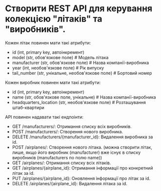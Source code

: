 # Створити REST API для керування колекцією "літаків" та "виробників".

Кожен літак повинен мати такі атрибути:

- id (int, primary key, автоінкремент)
- model (str, обов'язкове поле) # Модель літака
- manufacturer (str, обов'язкове поле) # Назва компанії-виробника
- year (int, необов'язкове поле) # Рік випуску
- tail_number (str, унікальне, необов'язкове поле) # Бортовий номер

Кожен виробник повинен мати такі атрибути:

- id (int, primary key, автоінкремент)
- name (str, обов'язкове поле, унікальне) # Назва компанії-виробника
- headquarters_location (str, необов'язкове поле) # Розташування штаб-квартири

API повинен надавати такі ендпоінти:

- GET /manufacturers/: Отримання списку всіх виробників.
- POST /manufacturers/: Створення нового виробника.
- DELETE /manufacturers/{manufacturer_id}: Видалення виробника за id.
- POST /airplanes/: Створення нового літака. (можна створити літак, лише, якщо його виробник (manufacturer) вже існує в списку виробників (manufacturers по полю name))
- GET /airplanes/: Отримання списку всіх літаків.
- GET /airplanes/{airplane_id}: Отримання інформації про конкретний літак за id.
- PUT /airplanes/{airplane_id}: Оновлення інформації про літак за id.
- DELETE /airplanes/{airplane_id}: Видалення літака за id.